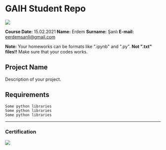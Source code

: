 # GAIH Student Repo 
![](img/logo.png)

**Course Date:** 15.02.2021
**Name:** Erdem
**Surname:** Şanlı
**E-mail:** eerdemsanli@gmail.com

**Note:** Your homeworks can be formats like ".ipynb" and ".py". **Not ".txt" files!!** Make sure that your codes works.  

## Project Name
Description of your project.

## Requirements
```
Some python libraries
Some python libraries
Some python libraries
```
---

### Certification
![](img/certificate_ex.png)

